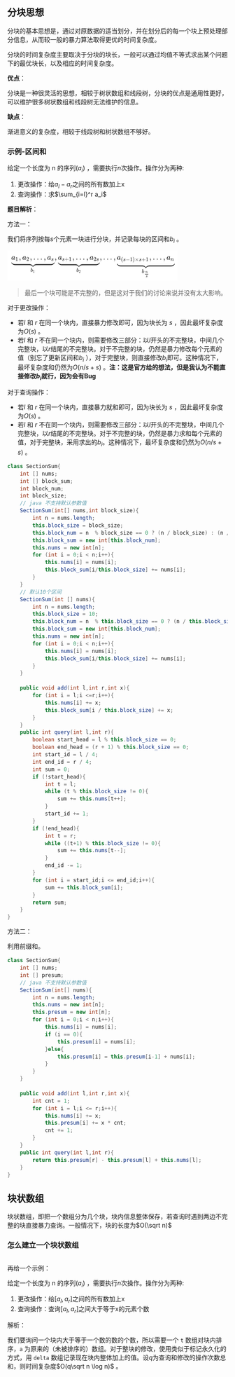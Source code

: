 ## 分块思想

分块的基本思想是，通过对原数据的适当划分，并在划分后的每一个块上预处理部分信息，从而较一般的暴力算法取得更优的时间复杂度。

分块的时间复杂度主要取决于分块的块长，一般可以通过均值不等式求出某个问题下的最优块长，以及相应的时间复杂度。

**优点**：

分块是一种很灵活的思想，相较于树状数组和线段树，分块的优点是通用性更好，可以维护很多树状数组和线段树无法维护的信息。

**缺点**：

渐进意义的复杂度，相较于线段树和树状数组不够好。



### 示例-区间和

给定一个长度为 n 的序列$(a_i)$ ，需要执行$n$次操作。操作分为两种:

1. 更改操作：给$a_l - a_r$之间的所有数加上x
2. 查询操作：求$\sum_{i=l}^r a_i$

**题目解析**：

方法一：

我们将序列按每$s$个元素一块进行分块，并记录每块的区间和$b_i$ 。

<img src="块状Data Structure.assets/2022-03-09_133610.jpg" alt="2022-03-09_133610" style="zoom:50%;" />

> 最后一个块可能是不完整的，但是这对于我们的讨论来说并没有太大影响。

对于更改操作：

- 若$l$ 和 $r$ 在同一个块内，直接暴力修改即可，因为块长为 $s$ ，因此最坏复杂度为$O(s)$  。
- 若$l$ 和 $r$ 不在同一个块内，则需要修改三部分：以$l$开头的不完整块，中间几个完整块，以$r$结尾的不完整块。对于不完整的块，仍然是暴力修改每个元素的值（别忘了更新区间和$b_i$ ），对于完整块，则直接修改$b_i$即可。这种情况下，最坏复杂度和仍然为$O(n/s + s)$ 。**注：这是官方给的想法，但是我认为不能直接修改$b_i$就行，因为会有Bug**

对于查询操作：

- 若$l$ 和 $r$ 在同一个块内，直接暴力就和即可，因为块长为 $s$ ，因此最坏复杂度为$O(s)$  。
- 若$l$ 和 $r$ 不在同一个块内，则需要修改三部分：以$l$开头的不完整块，中间几个完整块，以$r$结尾的不完整块。对于不完整的块，仍然是暴力求和每个元素的值，对于完整块，采用求出的$b_i$。这种情况下，最坏复杂度和仍然为$O(n/s + s)$ 。

```java
class SectionSum{
    int [] nums;
    int [] block_sum;
    int block_num;
    int block_size;
    // java 不支持默认参数值
    SectionSum(int[] nums,int block_size){
        int n = nums.length;
        this.block_size = block_size;
        this.block_num = n  % block_size == 0 ? (n / block_size) : (n / block_size) + 1;
        this.block_sum = new int[this.block_num];
        this.nums = new int[n];
        for (int i = 0;i < n;i++){
            this.nums[i] = nums[i];
            this.block_sum[i/this.block_size] += nums[i];
        }
    }
    // 默认10个区间
    SectionSum(int [] nums){
        int n = nums.length;
        this.block_size = 10;
        this.block_num = n  % this.block_size == 0 ? (n / this.block_size) : (n / this.block_size) + 1;
        this.block_sum = new int[this.block_num];
        this.nums = new int[n];
        for (int i = 0;i < n;i++){
            this.nums[i] = nums[i];
            this.block_sum[i/this.block_size] += nums[i];
        }
    }

    public void add(int l,int r,int x){
        for (int i = l;i <=r;i++){
            this.nums[i] += x;
            this.block_sum[i / this.block_size] += x;
        }
    }
    public int query(int l,int r){
        boolean start_head = l % this.block_size == 0;
        boolean end_head = (r + 1) % this.block_size == 0;
        int start_id = l / 4;
        int end_id = r / 4;
        int sum = 0;
        if (!start_head){
            int t = l;
            while (t % this.block_size != 0){
                sum += this.nums[t++];
            }
            start_id += 1;
        }
        if (!end_head){
            int t = r;
            while ((t+1) % this.block_size != 0){
                sum += this.nums[t--];
            }
            end_id -= 1;
        }
        for (int i = start_id;i <= end_id;i++){
            sum += this.block_sum[i];
        }
        return sum;
    }
}
```

方法二：

利用前缀和。

```java
class SectionSum{
    int [] nums;
    int [] presum;
    // java 不支持默认参数值
    SectionSum(int[] nums){
        int n = nums.length;
        this.nums = new int[n];
        this.presum = new int[n];
        for (int i = 0;i < n;i++){
            this.nums[i] = nums[i];
            if (i == 0){
                this.presum[i] = nums[i];
            }else{
                this.presum[i] = this.presum[i-1] + nums[i];
            }
        }
    }

    public void add(int l,int r,int x){
        int cnt = 1;
        for (int i = l;i <= r;i++){
            this.nums[i] += x;
            this.presum[i] += x * cnt;
            cnt += 1;
        }
    }
    public int query(int l,int r){
        return this.presum[r] - this.presum[l] + this.nums[l];
    }
}
```





## 块状数组

块状数组，即把一个数组分为几个块，块内信息整体保存，若查询时遇到两边不完整的块直接暴力查询。一般情况下，块的长度为$O(\sqrt n)$

### 怎么建立一个块状数组

```java

```

再给一个示例：

给定一个长度为 n 的序列$(a_i)$ ，需要执行$n$次操作。操作分为两种:

1. 更改操作：给$[a_l,a_r]$之间的所有数加上x
2. 查询操作：查询$[a_l,a_r]$之间大于等于x的元素个数

解析：

我们要询问一个块内大于等于一个数的数的个数，所以需要一个 `t` 数组对块内排序，`a` 为原来的（未被排序的）数组。对于整块的修改，使用类似于标记永久化的方式，用 `delta` 数组记录现在块内整体加上的值。设$q$为查询和修改的操作次数总和，则时间复杂度$O(q\sqrt n \log n)$ 。

